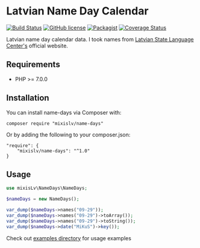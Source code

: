 # Latvian Name Day Calendar
[![Build Status](https://travis-ci.org/mixisLv/name-days.svg?branch=master)](https://travis-ci.org/mixisLv/name-days)
[![GitHub license](https://img.shields.io/github/license/mixisLv/name-days.svg)](https://github.com/mixisLv/name-days/blob/master/LICENSE)
[![Packagist](https://img.shields.io/packagist/v/mixisLv/name-days.svg)]()
[![Coverage Status](https://coveralls.io/repos/github/mixisLv/name-days/badge.svg?branch=master)](https://coveralls.io/github/mixisLv/name-days?branch=master)

Latvian name day calendar data. I took names from [Latvian State Language Center's](http://vvc.gov.lv/index.php?route=product/category&path=193_199_200) official website.

## Requirements

* PHP >= 7.0.0

## Installation 

You can install name-days via Composer with:
```shell
composer require "mixislv/name-days"
```    
Or by adding the following to your composer.json:
```shell    
"require": {
    "mixislv/name-days": "^1.0"
}
```

## Usage

```php
use mixisLv\NameDays\NameDays;

$nameDays = new NameDays();

var_dump($nameDays->names("09-29"));
var_dump($nameDays->names("09-29")->toArray());
var_dump($nameDays->names("09-29")->toString());
var_dump($nameDays->date("MiKuS")->key());
```

Check out [examples directory](/examples) for usage examples